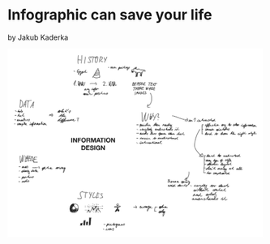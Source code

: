 # Infographic can save your life

by Jakub Kaderka

![Photo of brainstorming session with lots of ideas.](06-storytelling/photos/Brainstorm.png)



